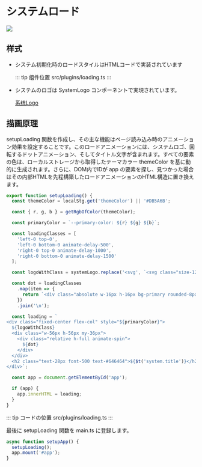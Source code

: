 # システムロード

![](../../../assets/loading01.png)

## 样式

- システム初期化時のロードスタイルはHTMLコードで実装されています

  ::: tip 组件位置
  src/plugins/loading.ts
  :::

- システムのロゴは SystemLogo コンポーネントで実現されています。

  [系统Logo](./logo.md)

## 描画原理

setupLoading 関数を作成し、その主な機能はページ読み込み時のアニメーション効果を設定することです。このロードアニメーションには、システムロゴ、回転するドットアニメーション、そしてタイトル文字が含まれます。すべての要素の色は、ローカルストレージから取得したテーマカラー themeColor を基に動的に生成されます。さらに、DOM内でIDが app の要素を探し、見つかった場合はその内部HTMLを先程構築したロードアニメーションのHTML構造に置き換えます。

```ts
export function setupLoading() {
  const themeColor = localStg.get('themeColor') || '#DB5A6B';

  const { r, g, b } = getRgbOfColor(themeColor);

  const primaryColor = `--primary-color: ${r} ${g} ${b}`;

  const loadingClasses = [
    'left-0 top-0',
    'left-0 bottom-0 animate-delay-500',
    'right-0 top-0 animate-delay-1000',
    'right-0 bottom-0 animate-delay-1500'
  ];

  const logoWithClass = systemLogo.replace('<svg', `<svg class="size-128px text-primary"`);

  const dot = loadingClasses
    .map(item => {
      return `<div class="absolute w-16px h-16px bg-primary rounded-8px animate-pulse ${item}"></div>`;
    })
    .join('\n');

  const loading = `
<div class="fixed-center flex-col" style="${primaryColor}">
  ${logoWithClass}
  <div class="w-56px h-56px my-36px">
    <div class="relative h-full animate-spin">
      ${dot}
    </div>
  </div>
  <h2 class="text-28px font-500 text-#646464">${$t('system.title')}</h2>
</div>`;

  const app = document.getElementById('app');

  if (app) {
    app.innerHTML = loading;
  }
}
```

::: tip コードの位置
src/plugins/loading.ts
:::

最後に setupLoading 関数を main.ts に登録します。

```typescript
async function setupApp() {
  setupLoading();
  app.mount('#app');
}
```
